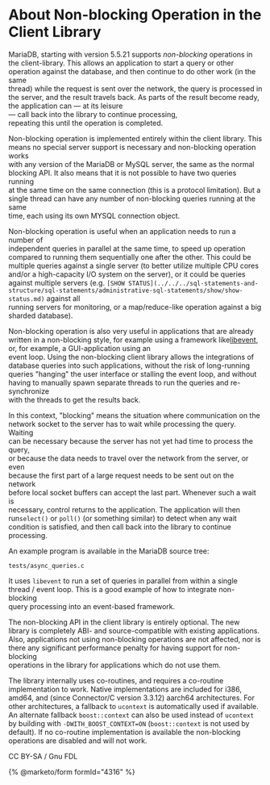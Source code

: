 # About Non-blocking Operation in the Client Library

MariaDB, starting with version 5.5.21 supports _non-blocking_ operations in\
the client-library. This allows an application to start a query or other\
operation against the database, and then continue to do other work (in the same\
thread) while the request is sent over the network, the query is processed in\
the server, and the result travels back. As parts of the result become ready,\
the application can — at its leisure\
— call back into the library to continue processing,\
repeating this until the operation is completed.

Non-blocking operation is implemented entirely within the client library. This\
means no special server support is necessary and non-blocking operation works\
with any version of the MariaDB or MySQL server, the same as the normal\
blocking API. It also means that it is not possible to have two queries running\
at the same time on the same connection (this is a protocol limitation). But a\
single thread can have any number of non-blocking queries running at the same\
time, each using its own MYSQL connection object.

Non-blocking operation is useful when an application needs to run a number of\
independent queries in parallel at the same time, to speed up operation\
compared to running them sequentially one after the other. This could be\
multiple queries against a single server (to better utilize multiple CPU cores\
and/or a high-capacity I/O system on the server), or it could be queries\
against multiple servers (e.g. `[SHOW STATUS](../../../sql-statements-and-structure/sql-statements/administrative-sql-statements/show/show-status.md)` against all\
running servers for monitoring, or a map/reduce-like operation against a big\
sharded database).

Non-blocking operation is also very useful in applications that are already\
written in a non-blocking style, for example using a framework like[libevent](https://libevent.org/), or, for example, a GUI-application using an\
event loop. Using the non-blocking client library allows the integrations of\
database queries into such applications, without the risk of long-running\
queries "hanging" the user interface or stalling the event loop, and without\
having to manually spawn separate threads to run the queries and re-synchronize\
with the threads to get the results back.

In this context, "blocking" means the situation where communication on the\
network socket to the server has to wait while processing the query. Waiting\
can be necessary because the server has not yet had time to process the query,\
or because the data needs to travel over the network from the server, or even\
because the first part of a large request needs to be sent out on the network\
before local socket buffers can accept the last part. Whenever such a wait is\
necessary, control returns to the application. The application will then run`select()` or `poll()` (or something similar) to detect when any wait\
condition is satisfied, and then call back into the library to continue\
processing.

An example program is available in the MariaDB source tree:

```
tests/async_queries.c
```

It uses `libevent` to run a set of queries in parallel from within a single\
thread / event loop. This is a good example of how to integrate non-blocking\
query processing into an event-based framework.

The non-blocking API in the client library is entirely optional. The new\
library is completely ABI- and source-compatible with existing applications.\
Also, applications not using non-blocking operations are not affected, nor is\
there any significant performance penalty for having support for non-blocking\
operations in the library for applications which do not use them.

The library internally uses co-routines, and requires a co-routine implementation to work. Native implementations are included for i386, amd64, and (since Connector/C version 3.3.12) aarch64 architectures. For other architectures, a fallback to `ucontext` is automatically used if available. An alternate fallback `boost::context` can also be used instead of `ucontext` by building with `-DWITH_BOOST_CONTEXT=ON` (`boost::context` is not used by default). If no co-routine implementation is available the non-blocking operations are disabled and will not work.

CC BY-SA / Gnu FDL

{% @marketo/form formId="4316" %}
